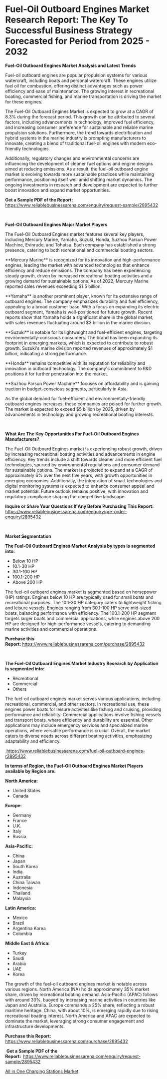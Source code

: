 <p><h1>Fuel-Oil Outboard Engines Market Research Report: The Key To Successful Business Strategy Forecasted for Period from 2025 - 2032</h1></p><p><strong>Fuel-Oil Outboard Engines Market Analysis and Latest Trends</strong></p>
<p><p>Fuel-oil outboard engines are popular propulsion systems for various watercraft, including boats and personal watercraft. These engines utilize fuel oil for combustion, offering distinct advantages such as power efficiency and ease of maintenance. The growing interest in recreational boating, commercial fishing, and marine transportation is driving the market for these engines.</p><p>The Fuel-Oil Outboard Engines Market is expected to grow at a CAGR of 8.3% during the forecast period. This growth can be attributed to several factors, including advancements in technology, improved fuel efficiency, and increasing consumer preference for sustainable and reliable marine propulsion solutions. Furthermore, the trend towards electrification and hybrid systems in the marine industry is prompting manufacturers to innovate, creating a blend of traditional fuel-oil engines with modern eco-friendly technologies.</p><p>Additionally, regulatory changes and environmental concerns are influencing the development of cleaner fuel options and engine designs aimed at reducing emissions. As a result, the fuel-oil outboard engine market is evolving towards more sustainable practices while maintaining performance, positioning itself well amid shifting market dynamics. The ongoing investments in research and development are expected to further boost innovation and expand market opportunities.</p></p>
<p><strong>Get a Sample PDF of the Report:&nbsp;</strong> <a href="https://www.reliablebusinessarena.com/enquiry/request-sample/2895432?utm_campaign=1990&utm_medium=2&utm_source=Github&utm_content=ia&utm_term=15032025&utm_id=fuel-oil-outboard-engines">https://www.reliablebusinessarena.com/enquiry/request-sample/2895432</a></p>
<p>&nbsp;</p>
<p><strong>Fuel-Oil Outboard Engines Major Market Players</strong></p>
<p><p>The Fuel-Oil Outboard Engines market features several key players, including Mercury Marine, Yamaha, Suzuki, Honda, Suzhou Parsun Power Machine, Evinrude, and Tohatsu. Each company has established a strong presence, catering to both recreational and commercial boating sectors.</p><p>**Mercury Marine** is recognized for its innovation and high-performance engines, leading the market with advanced technologies that enhance efficiency and reduce emissions. The company has been experiencing steady growth, driven by increased recreational boating activities and a growing demand for sustainable options. As of 2022, Mercury Marine reported sales revenues exceeding $1.5 billion.</p><p>**Yamaha** is another prominent player, known for its extensive range of outboard engines. The company emphasizes durability and fuel efficiency, appealing to a broad customer base. With a focus on expanding its electric outboard segment, Yamaha is well-positioned for future growth. Recent reports show that Yamaha holds a significant share in the global market, with sales revenues fluctuating around $3 billion in the marine division.</p><p>**Suzuki** is notable for its lightweight and fuel-efficient engines, targeting environmentally-conscious consumers. The brand has been expanding its footprint in emerging markets, which is expected to contribute to robust growth. Suzuki's marine division reported revenues of approximately $1 billion, indicating a strong performance.</p><p>**Honda** remains competitive with its reputation for reliability and innovation in outboard technology. The company's commitment to R&D positions it for further penetration into the market. </p><p>**Suzhou Parsun Power Machine** focuses on affordability and is gaining traction in budget-conscious segments, particularly in Asia. </p><p>As the global demand for fuel-efficient and environmentally-friendly outboard engines increases, these companies are poised for further growth. The market is expected to exceed $5 billion by 2025, driven by advancements in technology and growing recreational boating interests.</p></p>
<p>&nbsp;</p>
<p><strong>What Are The Key Opportunities For Fuel-Oil Outboard Engines Manufacturers?</strong></p>
<p><p>The Fuel-Oil Outboard Engines market is experiencing robust growth, driven by increasing recreational boating activities and advancements in engine efficiency. Key trends include a shift towards cleaner and more efficient fuel technologies, spurred by environmental regulations and consumer demand for sustainable options. The market is projected to expand at a CAGR of approximately 6% over the next five years, with growth opportunities in emerging economies. Additionally, the integration of smart technologies and digital monitoring systems is expected to enhance consumer appeal and market potential. Future outlook remains positive, with innovation and regulatory compliance shaping the competitive landscape.</p></p>
<p><strong>Inquire or Share Your Questions If Any Before Purchasing This Report:</strong> <a href="https://www.reliablebusinessarena.com/enquiry/pre-order-enquiry/2895432?utm_campaign=1990&utm_medium=2&utm_source=Github&utm_content=ia&utm_term=15032025&utm_id=fuel-oil-outboard-engines">https://www.reliablebusinessarena.com/enquiry/pre-order-enquiry/2895432</a></p>
<p>&nbsp;</p>
<p><strong>Market Segmentation</strong></p>
<p><strong>The Fuel-Oil Outboard Engines Market Analysis by types is segmented into:</strong></p>
<p><ul><li>Below 10 HP</li><li>10.1-30 HP</li><li>30.1-100 HP</li><li>100.1-200 HP</li><li>Above 200 HP</li></ul></p>
<p><p>The fuel-oil outboard engines market is segmented based on horsepower (HP) ratings. Engines below 10 HP are typically used for small boats and recreational purposes. The 10.1-30 HP category caters to lightweight fishing and leisure vessels. Engines ranging from 30.1-100 HP serve mid-sized boats, balancing performance with efficiency. The 100.1-200 HP segment targets larger boats and commercial applications, while engines above 200 HP are designed for high-performance vessels, catering to demanding marine activities and commercial operations.</p></p>
<p><strong>Purchase this Report:&nbsp;</strong><a href="https://www.reliablebusinessarena.com/purchase/2895432?utm_campaign=1990&utm_medium=2&utm_source=Github&utm_content=ia&utm_term=15032025&utm_id=fuel-oil-outboard-engines">https://www.reliablebusinessarena.com/purchase/2895432</a></p>
<p>&nbsp;</p>
<p><strong>The Fuel-Oil Outboard Engines Market Industry Research by Application is segmented into:</strong></p>
<p><ul><li>Recreational</li><li>Commercial</li><li>Others</li></ul></p>
<p><p>The fuel-oil outboard engines market serves various applications, including recreational, commercial, and other sectors. In recreational use, these engines power boats for leisure activities like fishing and cruising, providing performance and reliability. Commercial applications involve fishing vessels and transport boats, where efficiency and durability are essential. Other applications may include emergency services and specialized marine operations, where versatile performance is crucial. Overall, the market caters to diverse needs across different boating activities, emphasizing adaptability and efficiency.</p></p>
<p><a href="https://www.reliablebusinessarena.com/fuel-oil-outboard-engines-r2895432?utm_campaign=1990&utm_medium=2&utm_source=Github&utm_content=ia&utm_term=15032025&utm_id=fuel-oil-outboard-engines">&nbsp;https://www.reliablebusinessarena.com/fuel-oil-outboard-engines-r2895432</a></p>
<p><strong>In terms of Region, the Fuel-Oil Outboard Engines Market Players available by Region are:</strong></p>
<p>
    <p> <strong> North America: </strong>
        <ul>
            <li>United States</li>
            <li>Canada</li>
        </ul>
        </p> 
    <p> <strong> Europe: </strong>
        <ul>
            <li>Germany</li>
            <li>France</li>
            <li>U.K.</li>
            <li>Italy</li>
            <li>Russia</li>
        </ul>
        </p> 
    <p> <strong> Asia-Pacific: </strong>
        <ul>
            <li>China</li>
            <li>Japan</li>
            <li>South Korea</li>
            <li>India</li>
            <li>Australia</li>
            <li>China Taiwan</li>
            <li>Indonesia</li>
            <li>Thailand</li>
            <li>Malaysia</li>
        </ul>
        </p> 
    <p> <strong> Latin America: </strong>
        <ul>
            <li>Mexico</li>
            <li>Brazil</li>
            <li>Argentina Korea</li>
            <li>Colombia</li>
        </ul>
        </p> 
    <p> <strong> Middle East & Africa: </strong>
        <ul>
            <li>Turkey</li>
            <li>Saudi</li>
            <li>Arabia</li>
            <li>UAE</li>
            <li>Korea</li>
        </ul>
    </p>
    </p>
<p><p>The growth of the fuel-oil outboard engines market is notable across various regions. North America (NA) holds approximately 35% market share, driven by recreational boating demand. Asia-Pacific (APAC) follows with around 30%, buoyed by increasing marine activities in countries like Japan and Australia. Europe commands a 25% share, reflecting a robust maritime heritage. China, with about 10%, is emerging rapidly due to rising recreational boating interest. North America and APAC are expected to dominate the market, leveraging strong consumer engagement and infrastructure developments.</p></p>
<p><strong>Purchase this Report: </strong><a href="https://www.reliablebusinessarena.com/purchase/2895432?utm_campaign=1990&utm_medium=2&utm_source=Github&utm_content=ia&utm_term=15032025&utm_id=fuel-oil-outboard-engines">https://www.reliablebusinessarena.com/purchase/2895432</a></p>
<p>&nbsp;<strong>Get a Sample PDF of the Report:&nbsp;&nbsp;</strong><a href="https://www.reliablebusinessarena.com/enquiry/request-sample/2895432?utm_campaign=1990&utm_medium=2&utm_source=Github&utm_content=ia&utm_term=15032025&utm_id=fuel-oil-outboard-engines">https://www.reliablebusinessarena.com/enquiry/request-sample/2895432</a></p>
<p><strong></strong></p>
<p><p><a href="https://github.com/MarciaRunte/Market-Research-Report-List-2/blob/main/all-in-one-charging-stations-market.md?utm_campaign=1990&utm_medium=2&utm_source=Github&utm_content=ia&utm_term=15032025&utm_id=fuel-oil-outboard-engines">All in One Charging Stations Market</a></p></p>